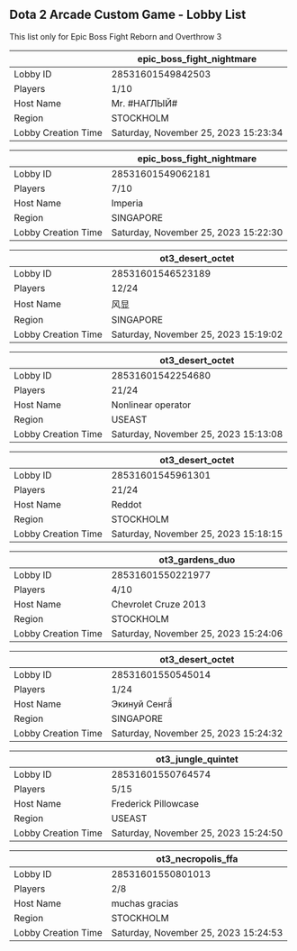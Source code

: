 ## Dota 2 Arcade Custom Game - Lobby List

This list only for Epic Boss Fight Reborn and Overthrow 3

|  | epic_boss_fight_nightmare |
| ------ | ------ |
| Lobby ID | 28531601549842503 |
| Players | 1/10 |
| Host Name | Mr. #НАГЛЫЙ# |
| Region | STOCKHOLM |
| Lobby Creation Time | Saturday, November 25, 2023 15:23:34 |


|  | epic_boss_fight_nightmare |
| ------ | ------ |
| Lobby ID | 28531601549062181 |
| Players | 7/10 |
| Host Name | Imperia |
| Region | SINGAPORE |
| Lobby Creation Time | Saturday, November 25, 2023 15:22:30 |


|  | ot3_desert_octet |
| ------ | ------ |
| Lobby ID | 28531601546523189 |
| Players | 12/24 |
| Host Name | 风显 |
| Region | SINGAPORE |
| Lobby Creation Time | Saturday, November 25, 2023 15:19:02 |


|  | ot3_desert_octet |
| ------ | ------ |
| Lobby ID | 28531601542254680 |
| Players | 21/24 |
| Host Name | Nonlinear operator |
| Region | USEAST |
| Lobby Creation Time | Saturday, November 25, 2023 15:13:08 |


|  | ot3_desert_octet |
| ------ | ------ |
| Lobby ID | 28531601545961301 |
| Players | 21/24 |
| Host Name | Reddot |
| Region | STOCKHOLM |
| Lobby Creation Time | Saturday, November 25, 2023 15:18:15 |


|  | ot3_gardens_duo |
| ------ | ------ |
| Lobby ID | 28531601550221977 |
| Players | 4/10 |
| Host Name | Chevrolet Cruze 2013 |
| Region | STOCKHOLM |
| Lobby Creation Time | Saturday, November 25, 2023 15:24:06 |


|  | ot3_desert_octet |
| ------ | ------ |
| Lobby ID | 28531601550545014 |
| Players | 1/24 |
| Host Name | Экинуй Сенгаี้ |
| Region | SINGAPORE |
| Lobby Creation Time | Saturday, November 25, 2023 15:24:32 |


|  | ot3_jungle_quintet |
| ------ | ------ |
| Lobby ID | 28531601550764574 |
| Players | 5/15 |
| Host Name | Frederick Pillowcase |
| Region | USEAST |
| Lobby Creation Time | Saturday, November 25, 2023 15:24:50 |


|  | ot3_necropolis_ffa |
| ------ | ------ |
| Lobby ID | 28531601550801013 |
| Players | 2/8 |
| Host Name | muchas gracias |
| Region | STOCKHOLM |
| Lobby Creation Time | Saturday, November 25, 2023 15:24:53 |


